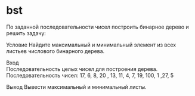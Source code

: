 # bst
По заданной последовательности чисел построить бинарное дерево и решить задачу:

Условие	
Найдите максимальный и минимальный элемент из всех листьев числового бинарного дерева.

Вход	
Последовательность целых чисел для построения дерева.
Последовательность чисел: 17, 6, 8, 20 , 13, 11, 4, 7, 19, 100, 1 ,27, 5

Выход
Вывести максимальный и минимальный листы.
